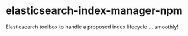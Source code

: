 # elasticsearch-index-manager-npm
Elasticsearch toolbox to handle a proposed index lifecycle ... smoothly!
